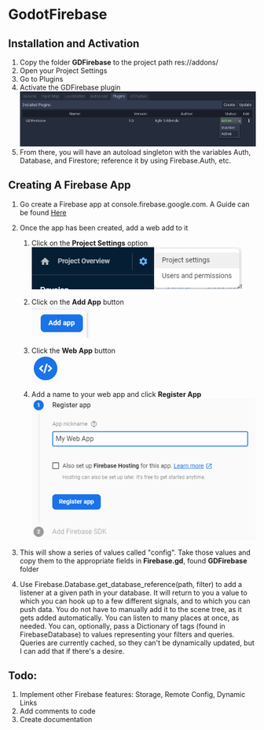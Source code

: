 # GodotFirebase

## Installation and Activation
1. Copy the folder **GDFirebase** to the project path res://addons/
2. Open your Project Settings
3. Go to Plugins
4. Activate the GDFirebase plugin<br>
![Plugin Section](/Images/plugins_section.png)
5. From there, you will have an autoload singleton with the variables Auth, Database, and Firestore; reference it by using Firebase.Auth, etc.

## Creating A Firebase App
1. Go create a Firebase app at console.firebase.google.com. A Guide can be found [Here](https://firebase.google.com/docs/projects/learn-more#setting_up_a_firebase_project_and_connecting_apps)
2. Once the app has been created, add a web add to it
    1. Click on the **Project Settings** option<br>
    ![FB Project Settings](/Images/fb_project_settings.png)

    2. Click on the **Add App** button<br>
    ![FB Add App](/Images/fb_add_app.png)

    3. Click the **Web App** button<br>
    ![FB Web App](/Images/fb_web_app.png)

    4. Add a name to your web app and click **Register App**<br>
    ![FB Register App](/Images/fb_register_app.png)

3. This will show a series of values called "config". Take those values and copy them to the appropriate fields in **Firebase.gd**, found **GDFirebase** folder
4. Use Firebase.Database.get_database_reference(path, filter) to add a listener at a given path in your database. It will return to you a value to which you can hook up to a few different signals, and to which you can push data. You do not have to manually add it to the scene tree, as it gets added automatically. You can listen to many places at once, as needed. You can, optionally, pass a Dictionary of tags (found in FirebaseDatabase) to values representing your filters and queries. Queries are currently cached, so they can't be dynamically updated, but I can add that if there's a desire.




## Todo:
1. Implement other Firebase features: Storage, Remote Config, Dynamic Links
2. Add comments to code
3. Create documentation